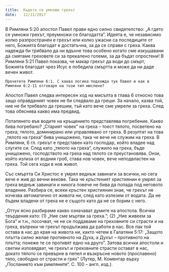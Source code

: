 ```yaml
---
title:  Където се умножи грехът
date:   12/11/2017
---
```


В Римляни 5:20 апостол Павел прави едно силно свидетелство: „А гдето се умножи грехът, преумножи се благодатта”. Идеята е, че независимо колко разпространен е грехът или колко ужасни са последиците от него, Божията благодат е достатъчна, за да се справи с греха. Каква надежда би трябвало да ни вдъхне това особено когато сме изкушавани да смятаме греховете си за прекалено големи, за да бъдат опростени! В Римляни 5:21 Павел показва, че макар грехът да води до смърт, Божията благодат чрез Исус е победила смъртта и може да ни даде вечен живот.

`Прочетете Римляни 6:1. С каква логика подхожда тук Павел и как в Римляни 6:2-11 отговаря на този тип мислене?`

Апостол Павел следва интересен ход на мисълта в глава 6 относно това защо оправданият човек не би следвало да греши. За начало, казва той, ние не би трябвало да грешим, тъй като вече сме умрели за греха. След това обяснява какво има предвид.

Потапянето във водите на кръщението представлява погребение. Какво бива погребано? „Старият човек“ на греха – тоест тялото, посветено на греха; тялото, доминирано или управлявано от греха. В резултат на това „тялото на греха“ бива унищожено, така че вече не служим на греха. В Римляни, 6 гл. грехът е представен като господар, който владее над слугите си. След като „тялото на греха”, служило на греха, бъде унищожено, господството на греха над тялото се преустановява. Онзи, който излиза от водния гроб, става нов човек, вече неподвластен на греха. Той сега ходи в нов живот.

Със смъртта Си Христос е умрял веднъж завинаги за всички, но сега вече е жив до вечни векове. Така че кръстеният християнин е умрял за греха веднъж завинаги и никога повече не бива да попада под неговото владение. Разбира се, всеки кръстен християнин знае, че грехът не изчезва автоматично от живота ни, след като излезем от водата. Да не бъдем владени от греха не е същото като да не се борим с него.

„Оттук ясно разбираме какво означават думите на апостола. Всички твърдения като: (1) „Ние сме мъртви за греха.”; (2) „Ние живеем за Бога” и т.н., посочват, че не се поддаваме на греховните си страсти и на греха, въпреки че грехът продължава да работи в нас. Все пак той остава в нас до края на живота ни, както четем в Галатяни 5:17: „Защото плътта силно желае противното на Духа, а Духът – противното на плътта; понеже те се противят едно на друго”. Затова всички апостоли и светии изповядват, че грехът и греховните страсти остават в нас, докато тялото се превърне в пепел и възкръсне новото (прославено) тяло, свободно от страсти и грях” (Лутер, М. Коментар върху „Посланието към римляните“. С. 100 – англ. изд.).